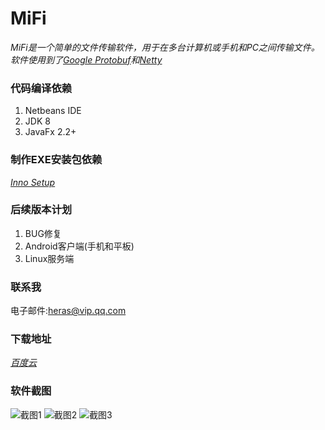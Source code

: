 MiFi
==============================================
_MiFi是一个简单的文件传输软件，用于在多台计算机或手机和PC之间传输文件。软件使用到了[Google Protobuf](https://github.com/google/protobuf)和[Netty](http://netty.io/)_
### 代码编译依赖
1. Netbeans IDE
2. JDK 8
3. JavaFx 2.2+

### 制作EXE安装包依赖
_[Inno Setup](http://www.jrsoftware.org/isinfo.php)_
### 后续版本计划
1. BUG修复
2. Android客户端(手机和平板)
3. Linux服务端

### 联系我
电子邮件:[heras@vip.qq.com](mailto:heras@vip.qq.com)

### 下载地址
_[百度云](http://pan.baidu.com/s/1boD6e1h)_

### 软件截图
![截图1]({{site.baseurl}}//screenshot1.png)
![截图2]({{site.baseurl}}//screenshot2.png)
![截图3]({{site.baseurl}}//screenshot3.png)